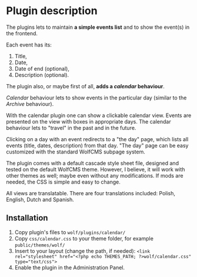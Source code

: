 # Plugin description

The plugins lets to maintain **a simple events list** and to show the event(s) in the frontend.

Each event has its:

1. Title,
2. Date,
3. Date of end (optional),
4. Description (optional).

The plugin also, or maybe first of all, **adds a _calendar_ behaviour**.

_Calendar_ behaviour lets to show events in the particular day (similar to the _Archive_ behaviour).

With the calendar plugin one can show a clickable calendar view. Events are presented on the view with boxes in appropriate days. The calendar behaviour lets to "travel" in the past and in the future.

Clicking on a day with an event redirects to a "the day" page, which lists all events (title, dates, description) from that day. "The day" page can be easy customized with the standard WolfCMS subpage system.

The plugin comes with a default cascade style sheet file, designed and tested on the default WolfCMS theme. However, I believe, it will work with other themes as well; maybe even without any modifications. If mods are needed, the CSS is simple and easy to change.

All views are translatable. There are four translations included: Polish, English, Dutch and Spanish.


## Installation

1. Copy plugin's files to `wolf/plugins/calendar/`
2. Copy `css/calendar.css` to your theme folder, for example `public/themes/wolf/`
3. Insert to your layout (change the path, if needed):
`<link rel="stylesheet" href="<?php echo THEMES_PATH; ?>wolf/calendar.css" type="text/css">`
4. Enable the plugin in the Administration Panel.
